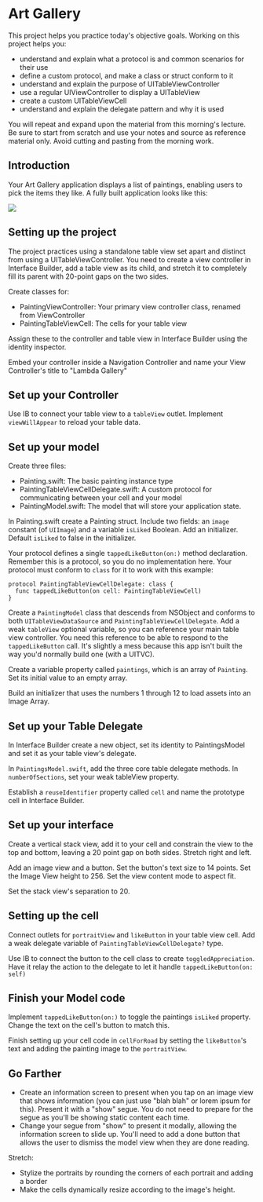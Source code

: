 # Art Gallery

This project helps you practice today's objective goals. Working on this project helps you:

- understand and explain what a protocol is and common scenarios for their use
- define a custom protocol, and make a class or struct conform to it
- understand and explain the purpose of UITableViewController
- use a regular UIViewController to display a UITableView
- create a custom UITableViewCell
- understand and explain the delegate pattern and why it is used

You will repeat and expand upon the material from this morning's lecture. Be sure to start from scratch and use your notes and source as reference material only. Avoid cutting and pasting from the morning work.

## Introduction

Your Art Gallery application displays a list of paintings, enabling users to pick the items they like. A fully built application looks like this:

![](https://user-images.githubusercontent.com/16965587/43025789-56c5fa24-8c30-11e8-999e-abec67fcad88.gif) 

## Setting up the project

The project practices using a standalone table view set apart and distinct from using a UITableViewController. You need to create a view controller in Interface Builder, add a table view as its child, and stretch it to completely fill its parent with 20-point gaps on the two sides.

Create classes for:

* PaintingViewController: Your primary view controller class, renamed from ViewController
* PaintingTableViewCell: The cells for your table view

Assign these to the controller and table view in Interface Builder using the identity inspector.

Embed your controller inside a Navigation Controller and name your View Controller's title to "Lambda Gallery"

## Set up your Controller

Use IB to connect your table view to a `tableView` outlet. Implement `viewWillAppear` to reload your table data.

## Set up your model

Create three files:

* Painting.swift: The basic painting instance type
* PaintingTableViewCellDelegate.swift: A custom protocol for communicating between your cell and your model
* PaintingModel.swift: The model that will store your application state.

In Painting.swift create a Painting struct. Include two fields: an `image` constant (of `UIImage`) and a variable `isLiked` Boolean. Add an initializer. Default `isLiked` to false in the initializer.

Your protocol defines a single `tappedLikeButton(on:)` method declaration. Remember this is a protocol, so you do no implementation here. Your protocol must conform to `class` for it to work with this example:

```
protocol PaintingTableViewCellDelegate: class {
  func tappedLikeButton(on cell: PaintingTableViewCell)
}
```

Create a `PaintingModel` class that descends from NSObject and conforms to both `UITableViewDataSource` and `PaintingTableViewCellDelegate`. Add a weak `tableView` optional variable, so you can reference your main table view controller. You need this reference to be able to respond to the `tappedLikeButton` call. It's slightly a mess because this app isn't built the way you'd normally build one (with a UITVC).

Create a variable property called `paintings`, which is an array of `Painting`. Set its initial value to an empty array.

Build an initializer that uses the numbers 1 through 12 to load assets into an Image Array.

## Set up your Table Delegate

In Interface Builder create a new object, set its identity to PaintingsModel and set it as your table view's delegate.

In `PaintingsModel.swift`, add the three core table delegate methods. In `numberOfSections`, set your weak tableView property.

Establish a `reuseIdentifier` property called `cell` and name the prototype cell in Interface Builder.

## Set up your interface

Create a vertical stack view, add it to your cell and constrain the view to the top and bottom, leaving a 20 point gap on both sides. Stretch right and left.

Add an image view and a button. Set the button's text size to 14 points. Set the Image View height to 256. Set the view content mode to aspect fit.

Set the stack view's separation to 20.

## Setting up the cell

Connect outlets for `portraitView` and `likeButton` in your table view cell.
Add a weak delegate variable of `PaintingTableViewCellDelegate?` type.

Use IB to connect the button to the cell class to create `toggledAppreciation`. Have it relay the action to the delegate to let it handle `tappedLikeButton(on: self)`


## Finish your Model code

Implement `tappedLikeButton(on:)` to toggle the paintings `isLiked` property. Change the text on the cell's button to match this.

Finish setting up your cell code in `cellForRoad` by setting the `likeButton`'s text and adding the painting image to the `portraitView`.

## Go Farther
- Create an information screen to present when you tap on an image view that shows information (you can just use "blah blah" or lorem ipsum for this). Present it with a "show" segue. You do not need to prepare for the segue as you'll be showing static content each time.
- Change your segue from "show" to present it modally, allowing the information screen to slide up. You'll need to add a done button that allows the user to dismiss the model view when they are done reading.

Stretch:

- Stylize the portraits by rounding the corners of each portrait and adding a border
- Make the cells dynamically resize according to the image's height. 

